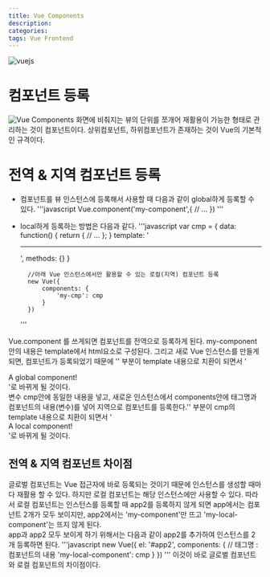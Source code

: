 ```yaml
---
title: Vue Components
description: 
categories: 
tags: Vue Frontend
---
```


![vuejs](https://i.ytimg.com/vi/DsuTwV0jwaY/maxresdefault.jpg)

# 컴포넌트 등록

![Vue Components](https://kr.vuejs.org/images/components.png)
화면에 비춰지는 뷰의 단위를 쪼개어 재활용이 가능한 형태로 관리하는 것이 컴포넌트이다. 상위컴포넌트, 하위컴포넌트가 존재하는 것이 Vue의 기본적인 규격이다.

# 전역 & 지역 컴포넌트 등록

* 컴포넌트를 뷰 인스턴스에 등록해서 사용할 때 다음과 같이 global하게 등록할 수 있다.
    '''javascript
    Vue.component('my-component',{
        // ...
    })
    '''
* local하게 등록하는 방법은 다음과 같다.
    '''javascript
        var cmp = {
            data: function() {
                return {
                    // ...
                };
            }
            template: '<hr>',
            methods: {}
        }

        //아래 Vue 인스턴스에서만 활용할 수 있는 로컬(지역) 컴포넌트 등록
        new Vue({
            components: {
                'my-cmp': cmp
            }
        })
    '''

[](https://gist.github.com/groovypark/b642e5dc8c17d85e660baea34627eccb.js)
<script src="https://gist.github.com/groovypark/b642e5dc8c17d85e660baea34627eccb.js"></script>

Vue.component 를 쓰게되면 컴포넌트를 전역으로 등록하게 된다. my-component안의 내용은 template에서 html요소로 구성된다. 그리고 새로 Vue 인스턴스를 만들게 되면, 컴포넌트가 등록되었기 때문에 '<my-component></my-component>' 부분이 template 내용으로 치환이 되면서 '<div>A global component!</div>'로 바뀌게 될 것이다.<br/>
변수 cmp안에 동일한 내용을 넣고, 새로운 인스턴스에서 components안에 태그명과 컴포넌트의 내용(변수)를 넣어 지역으로 컴포넌트를 등록한다.'<my-local-component></my-local-component>' 부분이 cmp의 template 내용으로 치환이 되면서 '<div>A local component!</div>'로 바뀌게 될 것이다.<br/>

## 전역 & 지역 컴포넌트 차이점

글로벌 컴포넌트는 Vue 접근자에 바로 등록되는 것이기 때문에 인스턴스를 생성할 때마다 재활용 할 수 있다. 하지만 로컬 컴포넌트는 해당 인스턴스에만 사용할 수 있다. 따라서 로컬 컴포넌트는 인스턴스를 등록할 때 app2를 등록하지 않게 되면 app에서는 컴포넌트 2개가 모두 보이지만, app2에서는 'my-component'만 뜨고 'my-local-component'는 뜨지 않게 된다.</br>
app과 app2 모두 보이게 하기 위해서는 다음과 같이 app2를 추가하여 인스턴스를 2개 등록하면 된다.
'''javascript
new Vue({
        el: '#app2',
        components: {
          // 태그명 : 컴포넌트의 내용
          'my-local-component': cmp
        }
      })
'''
이것이 바로 글로벌 컴포넌트와 로컬 컴포넌트의 차이점이다.